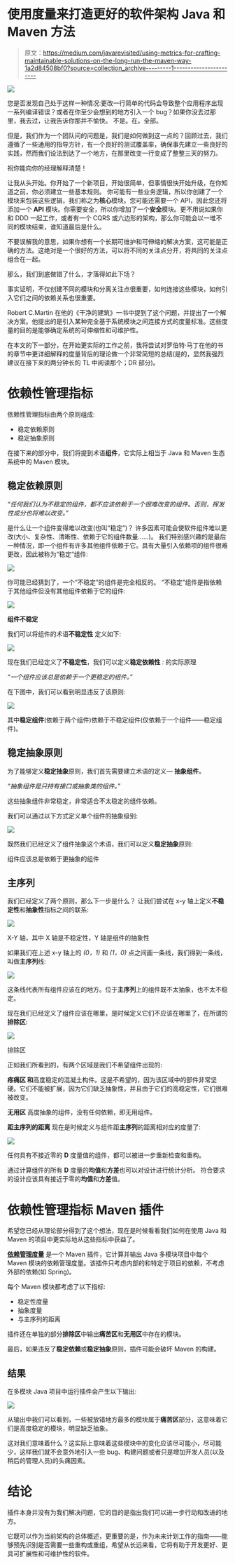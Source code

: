 # 使用度量来打造更好的软件架构 Java 和 Maven 方法

> 原文：<https://medium.com/javarevisited/using-metrics-for-crafting-maintainable-solutions-on-the-long-run-the-maven-way-1a2d84508bf0?source=collection_archive---------1----------------------->

![](img/63053cd4168ea3b4ca987882beaf7633.png)

您是否发现自己处于这样一种情况:更改一行简单的代码会导致整个应用程序出现一系列编译错误？或者在你至少会想到的地方引入一个 bug？如果你没去过那里，我去过，让我告诉你那并不愉快。
不是。在。全部。

但是，我们作为一个团队问的问题是，我们是如何做到这一点的？回顾过去，我们遵循了一些通用的指导方针，有一个良好的测试覆盖率，确保事先建立一些良好的实践，然而我们设法到达了一个地方，在那里改变一行变成了整整三天的努力。

祝你能向你的经理解释清楚！

让我从头开始。你开始了一个新项目，开始很简单，但事情很快开始升级，在你知道之前，你必须建立一些基本规则。
你可能有一些业务逻辑，所以你创建了一个模块来包装这些逻辑，我们称之为**核心**模块。您可能还需要一个 API，因此您还将添加一个 **API** 模块。你需要安全，所以你增加了一个**安全**模块。更不用说如果你和 DDD 一起工作，或者有一个 CQRS 或六边形的架构，那么你可能会以一堆不同的模块结束，谁知道最后是什么。

不要误解我的意思，如果你想有一个长期可维护和可伸缩的解决方案，这可能是正确的方法。这绝对是一个很好的方法，可以将不同的关注点分开，将共同的关注点组合在一起。

那么，我们到底做错了什么，才落得如此下场？

事实证明，不仅创建不同的模块和分离关注点很重要，如何连接这些模块，如何引入它们之间的依赖关系也很重要。

Robert C.Martin 在他的《干净的建筑》一书中提到了这个问题，并提出了一个解决方案。他提出的是引入某种完全基于系统模块之间连接方式的度量标准。这些度量的目的是能够确定系统的可伸缩性和可维护性。

在本文的下一部分，在开始更实际的工作之前，我将尝试对罗伯特·马丁在他的书的章节中更详细解释的度量背后的理论做一个非常简短的总结(是的，显然我强烈建议在接下来的两分钟长的 TL 中阅读那个；DR 部分)。

# 依赖性管理指标

依赖性管理指标由两个原则组成:

*   稳定依赖原则
*   稳定抽象原则

在接下来的部分中，我们将提到术语**组件**，它实际上相当于 Java 和 Maven 生态系统中的 Maven 模块。

## 稳定依赖原则

*“任何我们认为不稳定的组件，都不应该依赖于一个很难改变的组件。否则，挥发性成分也将难以改变。”*

是什么让一个组件变得难以改变(也叫“稳定”)？
许多因素可能会使软件组件难以更改(大小、复杂性、清晰性、依赖于它的组件数量……)。
我们特别感兴趣的是最后一种情况，即一个组件有许多其他组件依赖于它。具有大量引入依赖项的组件很难更改，因此被称为“稳定”组件:

![](img/4917f81a8c8799af75d8c6f35280a2eb.png)

你可能已经猜到了，一个“不稳定”的组件是完全相反的。
“不稳定”组件是指依赖于其他组件但没有其他组件依赖于它的组件:

![](img/74c0d40b32619a72d7083aecb386ccf6.png)

**组件不稳定**

我们可以将组件的术语**不稳定性** 定义如下:

![](img/d5fd364e74cd686ccc877c1c42eb0644.png)

现在我们已经定义了**不稳定性**，我们可以定义**稳定依赖性** *:* 的实际原理

*“一个组件应该总是依赖于一个更稳定的组件。”*

在下图中，我们可以看到明显违反了该原则:

![](img/f9168065b17ce35439866aba685006a8.png)

其中**稳定组件**(依赖于两个组件)依赖于不稳定组件(仅依赖于一个组件——稳定组件)。

## **稳定抽象原则**

为了能够定义**稳定抽象**原则，我们首先需要建立术语的定义— **抽象组件**。

*“抽象组件是只持有接口或抽象类的组件。”*

这些抽象组件非常稳定，非常适合不太稳定的组件依赖。

我们可以通过以下方式定义单个组件的抽象级别:

![](img/f1fe4578556447bce9bc6143d3471b20.png)

既然我们已经定义了组件抽象这个术语，我们可以定义**稳定抽象**原则:

组件应该总是依赖于更抽象的组件

## 主序列

我们已经定义了两个原则，那么下一步是什么？
让我们尝试在 x-y 轴上定义**不稳定性**和**抽象性**指标之间的联系:

![](img/41f305ab79163d599ed8701c3e0a3bd7.png)

X-Y 轴，其中 X 轴是不稳定性，Y 轴是组件的抽象性

如果我们在上述 x-y 轴上的 *(0，1)* 和 *(1，0)* 点之间画一条线，我们得到一条线，叫做**主序列**线:

![](img/459e052b1c922ddfdc370086a869b217.png)

这条线代表所有组件应该在的地方。位于**主序列**上的组件既不太抽象，也不太不稳定。

现在我们已经定义了组件应该在哪里，是时候定义它们不应该在哪里了，在所谓的**排除区**:

![](img/8662a6c71ddb41dafe4847f9932a33d9.png)

排除区

正如我们所看到的，有两个区域是我们不希望组件出现的:

**疼痛区
和**高度稳定的混凝土构件。这是不希望的，因为该区域中的部件非常坚硬。它们不能被扩展，因为它们缺乏抽象性，并且由于它们的高稳定性，它们很难被改变。

**无用区** 高度抽象的组件，没有任何依赖，即无用组件。

**距主序列的距离** 现在是时候定义与组件距**主序列**的距离相对应的度量了:

![](img/30329fe7e66a5430dc6707368b1f0f49.png)

任何具有不接近零的 **D** 度量值的组件，都可以被进一步重新检查和重构。

通过计算组件的所有 **D** 度量的**均值**和**方差**也可以对设计进行统计分析。
符合要求的设计应该具有接近于零的**均值**和**方差**值。

# 依赖性管理指标 Maven 插件

希望您已经从理论部分得到了这个想法，现在是时候看看我们如何在使用 Java 和 Maven 的项目中更实际地从这些指标中获益了。

[**依赖管理度量**](https://github.com/ignatij/dependency-management-metrics-maven-plugin) 是一个 Maven 插件，它计算并输出 Java 多模块项目中每个 Maven 模块的依赖管理度量。该插件只考虑内部的和特定于项目的依赖，不考虑外部的依赖(如 Spring)。

每个 Maven 模块都考虑了以下指标:

*   稳定性度量
*   抽象度量
*   与主序列的距离

插件还在单独的部分**排除区**中输出**痛苦区**和**无用区**中存在的模块。

最后，如果违反了**稳定依赖**或**稳定抽象**原则，插件可能会破坏 Maven 的构建。

## 结果

在多模块 Java 项目中运行插件会产生以下输出:

![](img/87fbd8cc5080e4d7461f73be2c590612.png)

从输出中我们可以看到，一些被放错地方最多的模块属于**痛苦区**部分，这意味着它们是高度稳定的模块，明显缺乏抽象。

这对我们意味着什么？这实际上意味着这些模块中的变化应该尽可能小，尽可能少，这样我们就不会意外地引入一些 bug、构建问题或者只是增加开发人员(以及稍后的管理人员)的头痛因素。

# 结论

插件本身并没有为我们解决问题，它的目的是指出我们可以进一步行动和改进的地方。

它既可以作为当前架构的总体概述，更重要的是，作为未来计划工作的指南——能够预先识别是否需要一些重构或重组，希望从长远来看，它将有助于开发更好、更具可扩展性和可维护性的软件。